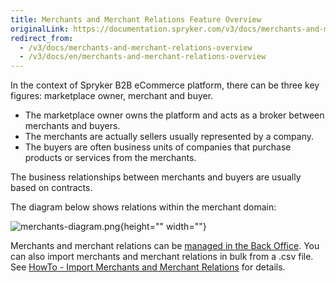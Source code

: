 ```yaml
---
title: Merchants and Merchant Relations Feature Overview
originalLink: https://documentation.spryker.com/v3/docs/merchants-and-merchant-relations-overview
redirect_from:
  - /v3/docs/merchants-and-merchant-relations-overview
  - /v3/docs/en/merchants-and-merchant-relations-overview
---
```


In the context of Spryker B2B eCommerce platform, there can be three key figures: marketplace owner, merchant and buyer.

* The marketplace owner owns the platform and acts as a broker between merchants and buyers.
* The merchants are actually sellers usually represented by a company.
* The buyers are often business units of companies that purchase products or services from the merchants.

The business relationships between merchants and buyers are usually based on contracts.

The diagram below shows relations within the merchant domain:

![merchants-diagram.png](https://spryker.s3.eu-central-1.amazonaws.com/docs/Features/Company+Account+Management/Merchants+and+Merchant+Relations/Merchants+and+Merchant+Relations+Feature+Overview/merchants-diagram.png){height="" width=""}

Merchants and merchant relations can be [managed in the Back Office](/docs/scos/dev/user-guides/201907.0/back-office-user-guide/merchants/merchants). You can also import merchants and merchant relations in bulk from a .csv file. See [HowTo - Import Merchants and Merchant Relations](/docs/scos/dev/tutorials/201907.0/howtos/feature-howtos/howto-import-me) for details.
